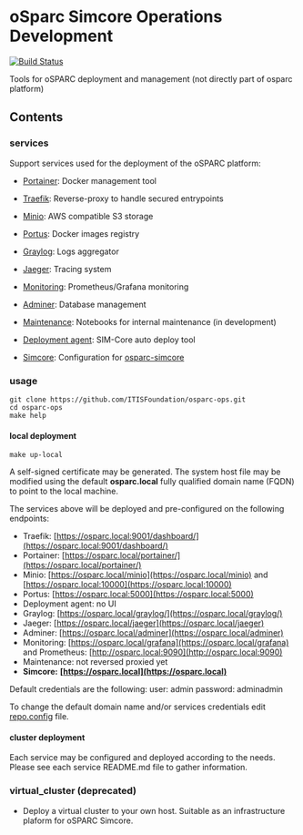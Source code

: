 # oSparc Simcore Operations Development

[![Build Status](https://travis-ci.com/ITISFoundation/osparc-ops.svg?branch=master)](https://travis-ci.com/ITISFoundation/osparc-ops)

Tools for oSPARC deployment and management (not directly part of osparc platform)

## Contents

### services

Support services used for the deployment of the oSPARC platform:

- [Portainer](services/portainer/): Docker management tool
- [Traefik](services/traefik/): Reverse-proxy to handle secured entrypoints
- [Minio](services/minio/): AWS compatible S3 storage
- [Portus](services/portus/): Docker images registry
- [Graylog](services/graylog): Logs aggregator
- [Jaeger](services/jaeger): Tracing system
- [Monitoring](services/monitoring/): Prometheus/Grafana monitoring
- [Adminer](services/adminer): Database management
- [Maintenance](services/maintenance/): Notebooks for internal maintenance (in development)
- [Deployment agent](services/deployment-agent/): SIM-Core auto deploy tool

- [Simcore](services/simcore): Configuration for [osparc-simcore](https://github.com/ITISFoundation/osparc-simcore)

### usage

```console
git clone https://github.com/ITISFoundation/osparc-ops.git
cd osparc-ops
make help
```

#### local deployment
  ```console
  make up-local
  ```
A self-signed certificate may be generated. The system host file may be modified using the default **osparc.local** fully qualified domain name (FQDN) to point to the local machine.

The services above will be deployed and pre-configured on the following endpoints:
  - Traefik: [https://osparc.local:9001/dashboard/](https://osparc.local:9001/dashboard/)
  - Portainer: [https://osparc.local/portainer/](https://osparc.local/portainer/)
  - Minio: [https://osparc.local/minio](https://osparc.local/minio) and [https://osparc.local:10000](https://osparc.local:10000)
  - Portus: [https://osparc.local:5000](https://osparc.local:5000)
  - Deployment agent: no UI
  - Graylog: [https://osparc.local/graylog/](https://osparc.local/graylog/)
  - Jaeger: [https://osparc.local/jaeger](https://osparc.local/jaeger)
  - Adminer: [https://osparc.local/adminer](https://osparc.local/adminer)
  - Monitoring: [https://osparc.local/grafana](https://osparc.local/grafana) and Prometheus: [http://osparc.local:9090](http://osparc.local:9090)
  - Maintenance: not reversed proxied yet
  - **Simcore:** **[https://osparc.local](https://osparc.local)**

Default credentials are the following:
  user: admin
  password: adminadmin


To change the default domain name and/or services credentials edit [repo.config](repo.config) file.

#### cluster deployment

Each service may be configured and deployed according to the needs. Please see each service README.md file to gather information.

### virtual_cluster (deprecated)

- Deploy a virtual cluster to your own host.  Suitable as an infrastructure plaform for oSPARC Simcore.

